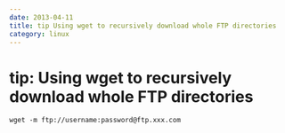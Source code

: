 ```yaml
---
date: 2013-04-11
title: tip Using wget to recursively download whole FTP directories
category: linux
---
```

# tip: Using wget to recursively download whole FTP directories

```
wget -m ftp://username:password@ftp.xxx.com
```

